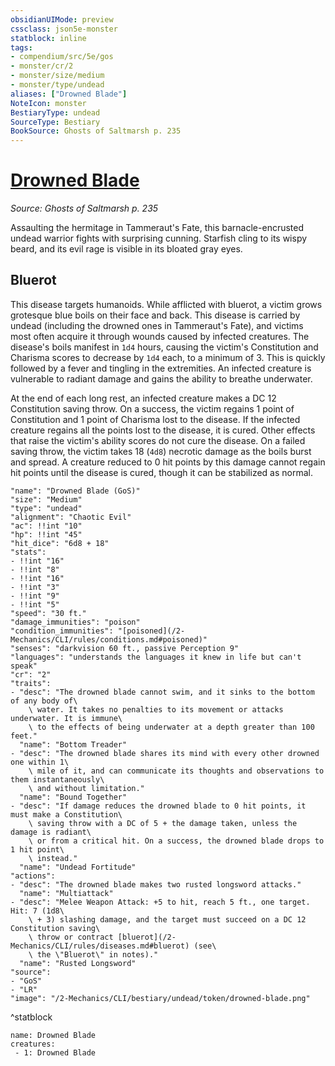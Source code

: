 ```yaml
---
obsidianUIMode: preview
cssclass: json5e-monster
statblock: inline
tags:
- compendium/src/5e/gos
- monster/cr/2
- monster/size/medium
- monster/type/undead
aliases: ["Drowned Blade"]
NoteIcon: monster
BestiaryType: undead
SourceType: Bestiary
BookSource: Ghosts of Saltmarsh p. 235
---
```

# [Drowned Blade](2-Mechanics/CLI/bestiary/undead/drowned-blade-gos.md)
*Source: Ghosts of Saltmarsh p. 235*  

Assaulting the hermitage in Tammeraut's Fate, this barnacle-encrusted undead warrior fights with surprising cunning. Starfish cling to its wispy beard, and its evil rage is visible in its bloated gray eyes.

## Bluerot

This disease targets humanoids. While afflicted with bluerot, a victim grows grotesque blue boils on their face and back. This disease is carried by undead (including the drowned ones in Tammeraut's Fate), and victims most often acquire it through wounds caused by infected creatures. The disease's boils manifest in `1d4` hours, causing the victim's Constitution and Charisma scores to decrease by `1d4` each, to a minimum of 3. This is quickly followed by a fever and tingling in the extremities. An infected creature is vulnerable to radiant damage and gains the ability to breathe underwater.

At the end of each long rest, an infected creature makes a DC 12 Constitution saving throw. On a success, the victim regains 1 point of Constitution and 1 point of Charisma lost to the disease. If the infected creature regains all the points lost to the disease, it is cured. Other effects that raise the victim's ability scores do not cure the disease. On a failed saving throw, the victim takes 18 (`4d8`) necrotic damage as the boils burst and spread. A creature reduced to 0 hit points by this damage cannot regain hit points until the disease is cured, though it can be stabilized as normal.

```statblock
"name": "Drowned Blade (GoS)"
"size": "Medium"
"type": "undead"
"alignment": "Chaotic Evil"
"ac": !!int "10"
"hp": !!int "45"
"hit_dice": "6d8 + 18"
"stats":
- !!int "16"
- !!int "8"
- !!int "16"
- !!int "3"
- !!int "9"
- !!int "5"
"speed": "30 ft."
"damage_immunities": "poison"
"condition_immunities": "[poisoned](/2-Mechanics/CLI/rules/conditions.md#poisoned)"
"senses": "darkvision 60 ft., passive Perception 9"
"languages": "understands the languages it knew in life but can't speak"
"cr": "2"
"traits":
- "desc": "The drowned blade cannot swim, and it sinks to the bottom of any body of\
    \ water. It takes no penalties to its movement or attacks underwater. It is immune\
    \ to the effects of being underwater at a depth greater than 100 feet."
  "name": "Bottom Treader"
- "desc": "The drowned blade shares its mind with every other drowned one within 1\
    \ mile of it, and can communicate its thoughts and observations to them instantaneously\
    \ and without limitation."
  "name": "Bound Together"
- "desc": "If damage reduces the drowned blade to 0 hit points, it must make a Constitution\
    \ saving throw with a DC of 5 + the damage taken, unless the damage is radiant\
    \ or from a critical hit. On a success, the drowned blade drops to 1 hit point\
    \ instead."
  "name": "Undead Fortitude"
"actions":
- "desc": "The drowned blade makes two rusted longsword attacks."
  "name": "Multiattack"
- "desc": "Melee Weapon Attack: +5 to hit, reach 5 ft., one target. Hit: 7 (1d8\
    \ + 3) slashing damage, and the target must succeed on a DC 12 Constitution saving\
    \ throw or contract [bluerot](/2-Mechanics/CLI/rules/diseases.md#bluerot) (see\
    \ the \"Bluerot\" in notes)."
  "name": "Rusted Longsword"
"source":
- "GoS"
- "LR"
"image": "/2-Mechanics/CLI/bestiary/undead/token/drowned-blade.png"
```
^statblock

```encounter-table
name: Drowned Blade
creatures:
 - 1: Drowned Blade
```